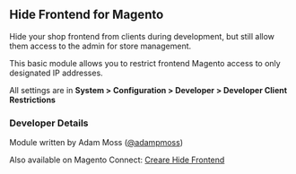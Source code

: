 <h2>Hide Frontend for Magento</h2>
<p>Hide your shop frontend from clients during development, but still allow them access to the admin for store management.</p>
<p>This basic module allows you to restrict frontend Magento access to only designated IP addresses.</p>
<p>All settings are in <strong>System > Configuration > Developer > Developer Client Restrictions</strong></p>
<h3>Developer Details</h3>
<p>Module written by Adam Moss (<a href="https://twitter.com/adampmoss">@adampmoss</a>)</p>
<p>Also available on Magento Connect: <a href="http://www.magentocommerce.com/magento-connect/creare-hide-frontend.html">Creare Hide Frontend</a></p>

